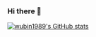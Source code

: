 ### Hi there 👋

<!--
**wubin1989/wubin1989** is a ✨ _special_ ✨ repository because its `README.md` (this file) appears on your GitHub profile.

Here are some ideas to get you started:

- 🔭 I’m currently working on ...
- 🌱 I’m currently learning ...
- 👯 I’m looking to collaborate on ...
- 🤔 I’m looking for help with ...
- 💬 Ask me about ...
- 📫 How to reach me: ...
- 😄 Pronouns: ...
- ⚡ Fun fact: ...
-->

[![wubin1989's GitHub stats](https://github-readme-stats.vercel.app/api?username=wubin1989)](https://github.com/anuraghazra/github-readme-stats)
